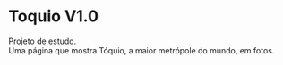 # Toquio V1.0

Projeto de estudo. <br>
Uma página que mostra Tóquio, a maior metrópole do mundo, em fotos. 

